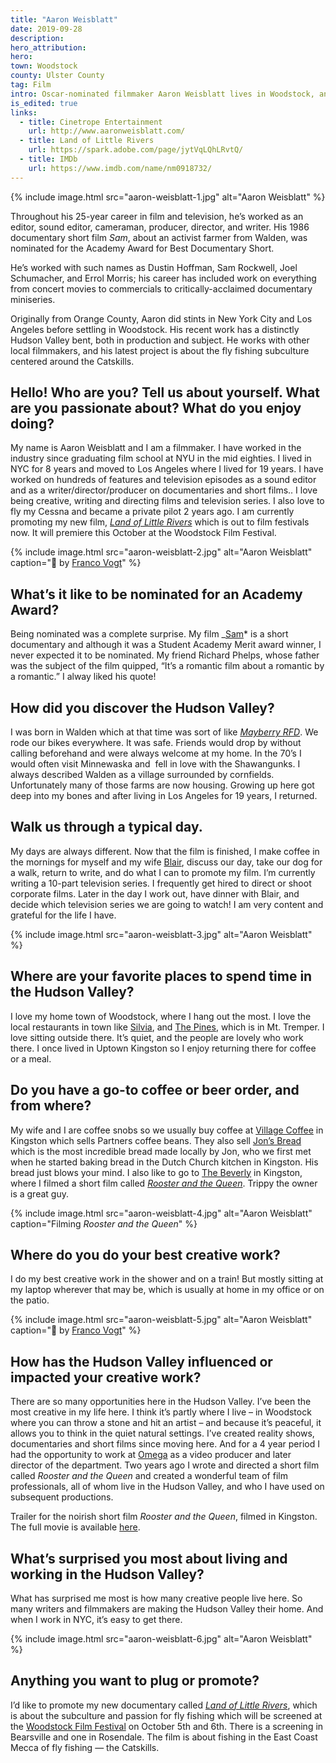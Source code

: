 ```yaml
---
title: "Aaron Weisblatt"
date: 2019-09-28
description:
hero_attribution:
hero:
town: Woodstock
county: Ulster County
tag: Film
intro: Oscar-nominated filmmaker Aaron Weisblatt lives in Woodstock, and his latest film — a feature-length documentary about fly fishing culture in the Catskills — is set to premiere at the 2019 Woodstock Film Festival.
is_edited: true
links:
  - title: Cinetrope Entertainment
    url: http://www.aaronweisblatt.com/
  - title: Land of Little Rivers
    url: https://spark.adobe.com/page/jytVqLQhLRvtQ/
  - title: IMDb
    url: https://www.imdb.com/name/nm0918732/
---
```


{% include image.html src="aaron-weisblatt-1.jpg" alt="Aaron Weisblatt" %}

Throughout his 25-year career in film and television, he’s worked as an editor, sound editor, cameraman, producer, director, and writer. His 1986 documentary short film _Sam_, about an activist farmer from Walden, was nominated for the Academy Award for Best Documentary Short.

He’s worked with such names as Dustin Hoffman, Sam Rockwell, Joel Schumacher, and Errol Morris; his career has included work on everything from concert movies to commercials to critically-acclaimed documentary miniseries.

Originally from Orange County, Aaron did stints in New York City and Los Angeles before settling in Woodstock. His recent work has a distinctly Hudson Valley bent, both in production and subject. He works with other local filmmakers, and his latest project is about the fly fishing subculture centered around the Catskills.

## Hello! Who are you? Tell us about yourself. What are you passionate about? What do you enjoy doing?

My name is Aaron Weisblatt and I am a filmmaker. I have worked in the industry since graduating film school at NYU in the mid eighties. I lived in NYC for 8 years and moved to Los Angeles where I lived for 19 years. I have worked on hundreds of features and television episodes as a sound editor and as a writer/director/producer on documentaries and short films.. I love being creative, writing and directing films and television series. I also love to fly my Cessna and became a private pilot 2 years ago. I am currently promoting my new film, _[Land of Little Rivers](https://spark.adobe.com/page/jytVqLQhLRvtQ/)_ which is out to film festivals now. It will premiere this October at the Woodstock Film Festival.

{% include image.html src="aaron-weisblatt-2.jpg" alt="Aaron Weisblatt" caption="📸 by <a href='https://francovogt.com/'>Franco Vogt</a>" %}

## What’s it like to be nominated for an Academy Award?

Being nominated was a complete surprise. My film _[Sam](https://www.imdb.com/title/tt0091887/?ref_=nm*knf_t1)* is a short documentary and although it was a Student Academy Merit award winner, I never expected it to be nominated. My friend Richard Phelps, whose father was the subject of the film quipped, “It’s a romantic film about a romantic by a romantic.” I alway liked his quote!

## How did you discover the Hudson Valley?

I was born in Walden which at that time was sort of like _[Mayberry RFD](https://en.wikipedia.org/wiki/Mayberry_R.F.D.)_. We rode our bikes everywhere. It was safe. Friends would drop by without calling beforehand and were always welcome at my home. In the 70’s I would often visit Minnewaska and  fell in love with the Shawangunks. I always described Walden as a village surrounded by cornfields. Unfortunately many of those farms are now housing. Growing up here got deep into my bones and after living in Los Angeles for 19 years, I returned.

## Walk us through a typical day.

My days are always different. Now that the film is finished, I make coffee in the mornings for myself and my wife [Blair](https://blairglaser.com/), discuss our day, take our dog for a walk, return to write, and do what I can to promote my film. I’m currently writing a 10-part television series. I frequently get hired to direct or shoot corporate films. Later in the day I work out, have dinner with Blair, and decide which television series we are going to watch! I am very content and grateful for the life I have.

{% include image.html src="aaron-weisblatt-3.jpg" alt="Aaron Weisblatt" %}

## Where are your favorite places to spend time in the Hudson Valley?

I love my home town of Woodstock, where I hang out the most. I love the local restaurants in town like [Silvia](https://www.silviawoodstockny.com/), and [The Pines](https://catskillpines.com/), which is in Mt. Tremper. I love sitting outside there. It’s quiet, and the people are lovely who work there. I once lived in Uptown Kingston so I enjoy returning there for coffee or a meal.

## Do you have a go-to coffee or beer order, and from where?

My wife and I are coffee snobs so we usually buy coffee at [Village Coffee](https://www.villagecoffeeandgoods.com/) in Kingston which sells Partners coffee beans. They also sell [Jon’s Bread](https://www.instagram.com/jonsbread/) which is the most incredible bread made locally by Jon, who we first met when he started baking bread in the Dutch Church kitchen in Kingston. His bread just blows your mind. I also like to go to [The Beverly](http://thebeverlylounge.com/) in Kingston, where I filmed a short film called _[Rooster and the Queen](https://vimeo.com/258141971)_. Trippy the owner is a great guy.

{% include image.html src="aaron-weisblatt-4.jpg" alt="Aaron Weisblatt" caption="Filming <em>Rooster and the Queen</em>" %}

## Where do you do your best creative work?

I do my best creative work in the shower and on a train! But mostly sitting at my laptop wherever that may be, which is usually at home in my office or on the patio.

{% include image.html src="aaron-weisblatt-5.jpg" alt="Aaron Weisblatt" caption="📸 by <a href='https://francovogt.com/'>Franco Vogt</a>" %}

## How has the Hudson Valley influenced or impacted your creative work?

There are so many opportunities here in the Hudson Valley. I’ve been the most creative in my life here. I think it’s partly where I live – in Woodstock where you can throw a stone and hit an artist – and because it’s peaceful, it allows you to think in the quiet natural settings. I’ve created reality shows, documentaries and short films since moving here. And for a 4 year period I had the opportunity to work at [Omega](https://www.eomega.org/) as a video producer and later director of the department. Two years ago I wrote and directed a short film called _Rooster and the Queen_ and created a wonderful team of film professionals, all of whom live in the Hudson Valley, and who I have used on subsequent productions.

Trailer for the noirish short film _Rooster and the Queen_, filmed in Kingston. The full movie is available [here](https://vimeo.com/258141971).

## What’s surprised you most about living and working in the Hudson Valley?

What has surprised me most is how many creative people live here. So many writers and filmmakers are making the Hudson Valley their home. And when I work in NYC, it’s easy to get there.

{% include image.html src="aaron-weisblatt-6.jpg" alt="Aaron Weisblatt" %}

## Anything you want to plug or promote?

I’d like to promote my new documentary called _[Land of Little Rivers](https://spark.adobe.com/page/jytVqLQhLRvtQ/)_, which is about the subculture and passion for fly fishing which will be screened at the [Woodstock Film Festival](https://www.woodstockfilmfestival.com/festival2019/details.php?id=43056) on October 5th and 6th. There is a screening in Bearsville and one in Rosendale. The film is about fishing in the East Coast Mecca of fly fishing — the Catskills.

